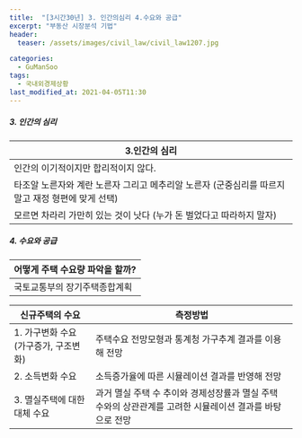 ```yaml
---
title:  "[3시간30년] 3. 인간의심리 4.수요와 공급"
excerpt: "부동산 시장분석 기법"
header:
  teaser: /assets/images/civil_law/civil_law1207.jpg

categories:
  - GuManSoo
tags:
  - 국내외경제상황
last_modified_at: 2021-04-05T11:30
---
```


##### 3. 인간의 심리  

|	<center>3.인간의 심리</center>		|
| :-------------------------------------------	|
| 인간의 이기적이지만 합리적이지 않다.		 	|
| 타조알 노른자와 계란 노른자 그리고 메추리알 노른자 (군중심리를 따르지 말고 재정 형편에 맞게 선택) 	|
| 모르면 차라리 가만히 있는 것이 낫다 (누가 돈 벌었다고 따라하지 말자)		 	|


##### 4. 수요와 공급  

|	<center>어떻게 주택 수요량 파악을 할까?</center>	|
| :-------------------------------------------	|
| 국토교통부의 장기주택종합계획			 	|



|	<center>신규주택의 수요</center>	|	<center>측정방법</center>		|
| :------------------------------------	| :------------------------------------	|
| 1. 가구변화 수요 (가구증가, 구조변화)	 	| 주택수요 전망모형과 통계청 가구추계 결과를 이용해 전망 	|
| 2. 소득변화 수요			 	| 소득증가율에 따른 시뮬레이션 결과를 반영해 전망	|
| 3. 멸실주택에 대한 대체 수요		 	| 과거 멸실 주택 수 추이와 경제성장률과 멸실 주택 수와의 상관관계를 고려한 시뮬레이션 결과를 바탕으로 전망	|

   

